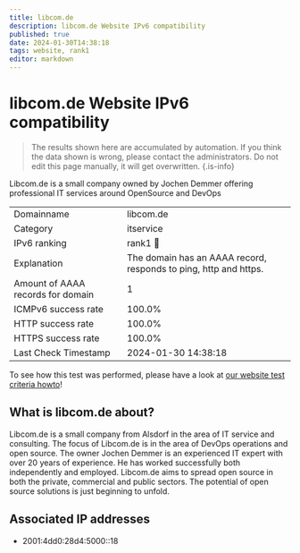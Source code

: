 ```yaml
---
title: libcom.de
description: libcom.de Website IPv6 compatibility
published: true
date: 2024-01-30T14:38:18
tags: website, rank1
editor: markdown
---
```


# libcom.de Website IPv6 compatibility

> The results shown here are accumulated by automation. If you think the data shown is wrong, please contact the administrators. 
> Do not edit this page manually, it will get overwritten.
{.is-info}

Libcom.de is a small company owned by Jochen Demmer offering professional IT services around OpenSource and DevOps


|   |   |
| - | - |
| Domainname | libcom.de
| Category | itservice |
| IPv6 ranking | rank1 :1st_place_medal: |
| Explanation | The domain has an AAAA record, responds to ping, http and https. |
| Amount of AAAA records for domain | 1 |
| ICMPv6 success rate | 100.0%|
| HTTP success rate | 100.0% |
| HTTPS success rate | 100.0% |
| Last Check Timestamp | 2024-01-30 14:38:18 |

To see how this test was performed, please have a look at [our website test criteria howto](/howto/testcriteria/website)!


## What is libcom.de about?
Libcom.de is a small company from Alsdorf in the area of IT service and consulting. The focus of Libcom.de is in the area of DevOps operations and open source.
The owner Jochen Demmer is an experienced IT expert with over 20 years of experience. He has worked successfully both independently and employed.
Libcom.de aims to spread open source in both the private, commercial and public sectors. The potential of open source solutions is just beginning to unfold.



## Associated IP addresses

- 2001:4dd0:28d4:5000::18

